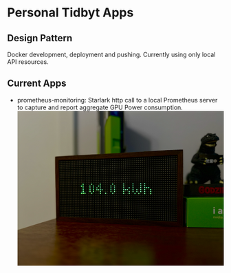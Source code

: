 # Personal Tidbyt Apps

## Design Pattern

Docker development, deployment and pushing. Currently using only local API resources.

## Current Apps

- prometheus-monitoring: Starlark http call to a local Prometheus server to capture and report aggregate GPU Power consumption.
  ![prometheus-monitoring](prometheus-monitoring/tidbyt-prometheus-monitoring.png)
